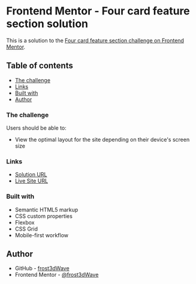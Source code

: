 # Frontend Mentor - Four card feature section solution

This is a solution to the [Four card feature section challenge on Frontend Mentor](https://www.frontendmentor.io/challenges/four-card-feature-section-weK1eFYK).

## Table of contents

- [The challenge](#the-challenge)
- [Links](#links)
- [Built with](#built-with)
- [Author](#author)

### The challenge

Users should be able to:

- View the optimal layout for the site depending on their device's screen size

### Links

- [Solution URL](https://www.frontendmentor.io/solutions/four-card-feature-section-n-2npltxqT)
- [Live Site URL](https://frost3dwave.github.io/Four-card-feature-section/)

### Built with

- Semantic HTML5 markup
- CSS custom properties
- Flexbox
- CSS Grid
- Mobile-first workflow

## Author

- GitHub - [frost3dWave](https://github.com/frost3dWave)
- Frontend Mentor - [@frost3dWave](https://www.frontendmentor.io/profile/frost3dWave)